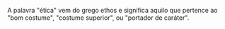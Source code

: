 A palavra "ética" vem do grego ethos e significa aquilo que pertence ao "bom costume", 
"costume superior", ou "portador de caráter".    